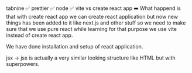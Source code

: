tabnine ✅
prettier ✅
node ✅ 
vite vs create react app 
➡️ What happend is that with create react app we can create react application but now new things has been added to it like next.js and other stuff
so we need to make sure that we use pure react while learning for that purpose we use vite instead of create react app.

We have done installation and setup  of react application.

jsx -> jsx is actually a very similar looking structure like HTML but with superpowers. 



